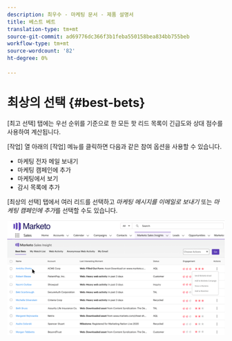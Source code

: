```yaml
---
description: 최우수 - 마케팅 문서 - 제품 설명서
title: 베스트 베트
translation-type: tm+mt
source-git-commit: ad69776dc366f3b1feba550158bea834bb755beb
workflow-type: tm+mt
source-wordcount: '82'
ht-degree: 0%

---
```



# 최상의 선택 {#best-bets}

[최고 선택] 탭에는 우선 순위를 기준으로 한 모든 핫 리드 목록이 긴급도와 상대 점수를 사용하여 계산됩니다.

[작업] 열 아래의 [작업] 메뉴를 클릭하면 다음과 같은 참여 옵션을 사용할 수 있습니다.

* 마케팅 전자 메일 보내기
* 마케팅 캠페인에 추가
* 마케팅에서 보기
* 감시 목록에 추가

[최상의 선택] 탭에서 여러 리드를 선택하고 _마케팅 메시지를 이메일로 보내기_ 또는 _마케팅 캠페인에 추가_&#x200B;를 선택할 수도 있습니다.

![](assets/best-bets-1.png)
